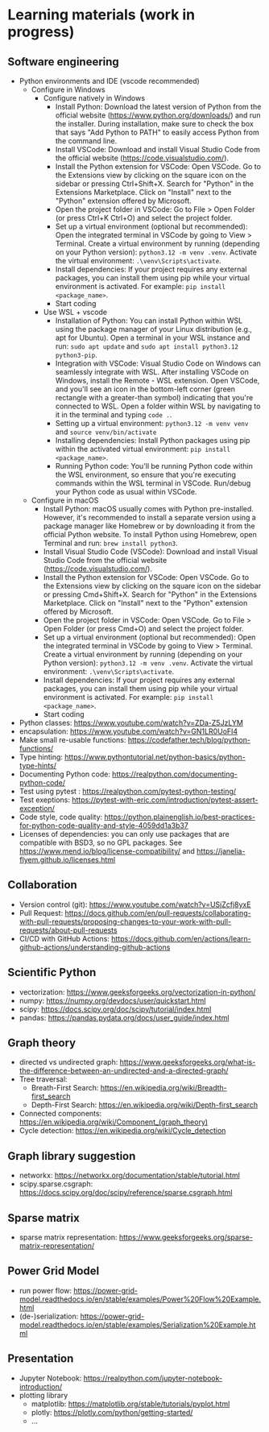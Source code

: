 # Learning materials (work in progress)

## Software engineering

* Python environments and IDE (vscode recommended)
  * Configure in Windows
    * Configure natively in Windows
      * Install Python: Download the latest version of Python from the official website (https://www.python.org/downloads/) and run the installer. During installation, make sure to check the box that says "Add Python to PATH" to easily access Python from the command line.
      * Install VSCode: Download and install Visual Studio Code from the official website (https://code.visualstudio.com/).
      * Install the Python extension for VSCode: Open VSCode. Go to the Extensions view by clicking on the square icon on the sidebar or pressing Ctrl+Shift+X. Search for "Python" in the Extensions Marketplace. Click on "Install" next to the "Python" extension offered by Microsoft.
      * Open the project folder in VSCode: Go to File > Open Folder (or press Ctrl+K Ctrl+O) and select the project folder.
      * Set up a virtual environment (optional but recommended): Open the integrated terminal in VSCode by going to View > Terminal. Create a virtual environment by running (depending on your Python version): `python3.12 -m venv .venv`. Activate the virtual environment: `.\venv\Scripts\activate`. 
      * Install dependencies: If your project requires any external packages, you can install them using pip while your virtual environment is activated. For example: `pip install <package_name>`.
      * Start coding
    * Use WSL + vscode
      * Installation of Python: You can install Python within WSL using the package manager of your Linux distribution (e.g., apt for Ubuntu). Open a terminal in your WSL instance and run: `sudo apt update` and
      `sudo apt install python3.12 python3-pip`.
      * Integration with VSCode: Visual Studio Code on Windows can seamlessly integrate with WSL. After installing VSCode on Windows, install the Remote - WSL extension. Open VSCode, and you'll see an icon in the bottom-left corner (green rectangle with a greater-than symbol) indicating that you're connected to WSL. Open a folder within WSL by navigating to it in the terminal and typing `code .`.
      * Setting up a virtual environment: `python3.12 -m venv venv` and `source venv/bin/activate`
      * Installing dependencies: Install Python packages using pip within the activated virtual environment: `pip install <package_name>`.
      * Running Python code: You'll be running Python code within the WSL environment, so ensure that you're executing commands within the WSL terminal in VSCode. Run/debug your Python code as usual within VSCode.
  * Configure in macOS
    * Install Python: macOS usually comes with Python pre-installed. However, it's recommended to install a separate version using a package manager like Homebrew or by downloading it from the official Python website. To install Python using Homebrew, open Terminal and run: `brew install python3`. 
    * Install Visual Studio Code (VSCode): Download and install Visual Studio Code from the official website (https://code.visualstudio.com/).
    * Install the Python extension for VSCode: Open VSCode. Go to the Extensions view by clicking on the square icon on the sidebar or pressing Cmd+Shift+X. Search for "Python" in the Extensions Marketplace. Click on "Install" next to the "Python" extension offered by Microsoft.
    * Open the project folder in VSCode: Open VSCode. Go to File > Open Folder (or press Cmd+O) and select the project folder.
    * Set up a virtual environment (optional but recommended): Open the integrated terminal in VSCode by going to View > Terminal. Create a virtual environment by running (depending on your Python version): `python3.12 -m venv .venv`. Activate the virtual environment: `.\venv\Scripts\activate`. 
    * Install dependencies: If your project requires any external packages, you can install them using pip while your virtual environment is activated. For example: `pip install <package_name>`.
    * Start coding
* Python classes: https://www.youtube.com/watch?v=ZDa-Z5JzLYM
* encapsulation: https://www.youtube.com/watch?v=GN1LR0UoFI4
* Make small re-usable functions: https://codefather.tech/blog/python-functions/
* Type hinting: https://www.pythontutorial.net/python-basics/python-type-hints/
* Documenting Python code: https://realpython.com/documenting-python-code/
* Test using pytest : https://realpython.com/pytest-python-testing/
* Test exeptions: https://pytest-with-eric.com/introduction/pytest-assert-exception/
* Code style, code quality: https://python.plainenglish.io/best-practices-for-python-code-quality-and-style-4059dd1a3b37
* Licenses of dependencies: you can only use packages that are compatible with BSD3, so no GPL packages. See https://www.mend.io/blog/license-compatibility/ and https://janelia-flyem.github.io/licenses.html

## Collaboration

* Version control (git): https://www.youtube.com/watch?v=USjZcfj8yxE
* Pull Request: https://docs.github.com/en/pull-requests/collaborating-with-pull-requests/proposing-changes-to-your-work-with-pull-requests/about-pull-requests
* CI/CD with GitHub Actions: https://docs.github.com/en/actions/learn-github-actions/understanding-github-actions

## Scientific Python

* vectorization: https://www.geeksforgeeks.org/vectorization-in-python/
* numpy: https://numpy.org/devdocs/user/quickstart.html
* scipy: https://docs.scipy.org/doc/scipy/tutorial/index.html
* pandas: https://pandas.pydata.org/docs/user_guide/index.html

## Graph theory

* directed vs undirected graph: https://www.geeksforgeeks.org/what-is-the-difference-between-an-undirected-and-a-directed-graph/
* Tree traversal: 
  * Breath-First Search: https://en.wikipedia.org/wiki/Breadth-first_search
  * Depth-First Search: https://en.wikipedia.org/wiki/Depth-first_search
* Connected components: https://en.wikipedia.org/wiki/Component_(graph_theory)
* Cycle detection: https://en.wikipedia.org/wiki/Cycle_detection

## Graph library suggestion

* networkx: https://networkx.org/documentation/stable/tutorial.html
* scipy.sparse.csgraph: https://docs.scipy.org/doc/scipy/reference/sparse.csgraph.html

## Sparse matrix
* sparse matrix representation: https://www.geeksforgeeks.org/sparse-matrix-representation/

## Power Grid Model

* run power flow: https://power-grid-model.readthedocs.io/en/stable/examples/Power%20Flow%20Example.html
* (de-)serialization: https://power-grid-model.readthedocs.io/en/stable/examples/Serialization%20Example.html

## Presentation

* Jupyter Notebook: https://realpython.com/jupyter-notebook-introduction/
* plotting library 
  * matplotlib: https://matplotlib.org/stable/tutorials/pyplot.html
  * plotly: https://plotly.com/python/getting-started/
  * ...
